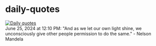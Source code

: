 # daily-quotes
[![Daily quotes](https://github.com/ceepu8/daily-quotes/actions/workflows/daily-quote.yml/badge.svg)](https://github.com/ceepu8/daily-quotes/actions/workflows/daily-quote.yml)<br/>
June 25, 2024 at 12:10 PM: "And as we let our own light shine, we unconsciously give other people permission to do the same." - Nelson Mandela
